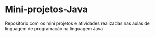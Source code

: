 # Mini-projetos-Java
Repositório com os mini projetos e atividades realizadas nas aulas de linguagem de programação na linguagem Java
